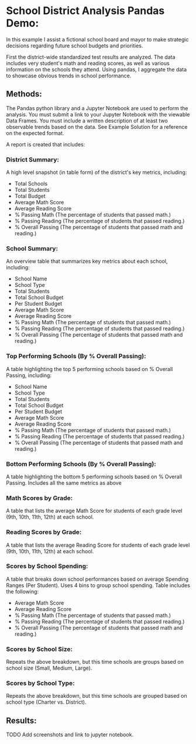 # School District Analysis Pandas Demo:

In this example I assist a fictional school board and mayor to make strategic decisions regarding future school budgets and priorities.

First the district-wide standardized test results are analyzed. The data includes very student's math and reading scores, as well as various information on the schools they attend. Using pandas, I aggregate the data to showcase obvious trends in school performance.

## Methods:
The Pandas python library and a Jupyter Notebook are used to perform the analysis.
You must submit a link to your Jupyter Notebook with the viewable Data Frames.
You must include a written description of at least two observable trends based on the data.
See Example Solution for a reference on the expected format.

A report is created that includes:

### District Summary: 
A high level snapshot (in table form) of the district's key metrics, including:

  * Total Schools
  * Total Students
  * Total Budget
  * Average Math Score
  * Average Reading Score
  * % Passing Math (The percentage of students that passed math.)
  * % Passing Reading (The percentage of students that passed reading.)
  * % Overall Passing (The percentage of students that passed math and reading.)

### School Summary: 
An overview table that summarizes key metrics about each school, including:

  * School Name
  * School Type
  * Total Students
  * Total School Budget
  * Per Student Budget
  * Average Math Score
  * Average Reading Score
  * % Passing Math (The percentage of students that passed math.)
  * % Passing Reading (The percentage of students that passed reading.)
  * % Overall Passing (The percentage of students that passed math and reading.)


### Top Performing Schools (By % Overall Passing): 
A table highlighting the top 5 performing schools based on % Overall Passing, including:

  * School Name
  * School Type
  * Total Students
  * Total School Budget
  * Per Student Budget
  * Average Math Score
  * Average Reading Score
  * % Passing Math (The percentage of students that passed math.)
  * % Passing Reading (The percentage of students that passed reading.)
  * % Overall Passing (The percentage of students that passed math and reading.)


### Bottom Performing Schools (By % Overall Passing): 
A table highlighting the bottom 5 performing schools based on % Overall Passing. Includes all the same metrics as above


 ### Math Scores by Grade: 
 A table that lists the average Math Score for students of each grade level (9th, 10th, 11th, 12th) at each school.


### Reading Scores by Grade: 
A table that lists the average Reading Score for students of each grade level (9th, 10th, 11th, 12th) at each school.


### Scores by School Spending: 
A table that breaks down school performances based on average Spending Ranges (Per Student). Uses 4 bins to group school spending. Table includes the following:

  * Average Math Score
  * Average Reading Score
  * % Passing Math (The percentage of students that passed math.)
  * % Passing Reading (The percentage of students that passed reading.)
  * % Overall Passing (The percentage of students that passed math and reading.)

### Scores by School Size: 
Repeats the above breakdown, but this time schools are groups based on school size (Small, Medium, Large).


### Scores by School Type: 
Repeats the above breakdown, but this time schools are grouped based on school type (Charter vs. District).

## Results:
TODO Add screenshots and link to jupyter notebook.




